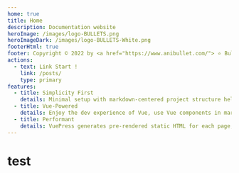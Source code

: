 ```yaml
---
home: true
title: Home
description: Documentation website
heroImage: /images/logo-BULLETS.png
heroImageDark: /images/logo-BULLETS-White.png
footerHtml: true
footer: Copyright © 2022 by <a href="https://www.anibullet.com/"> ⭐ Bullet.S</a><br>Powered by <a href="https://v2.vuepress.vuejs.org/zh/"> Vuepress v2</a>
actions:
  - text: Link Start !
    link: /posts/
    type: primary
features:
  - title: Simplicity First
    details: Minimal setup with markdown-centered project structure helps you focus on writing.
  - title: Vue-Powered
    details: Enjoy the dev experience of Vue, use Vue components in markdown, and develop custom themes with Vue.
  - title: Performant
    details: VuePress generates pre-rendered static HTML for each page, and runs as an SPA once a page is loaded.
---
```




# test

